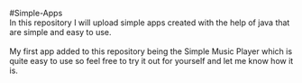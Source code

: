 #Simple-Apps
<br>In this repository I will upload simple apps created with the help of java that are simple and easy to use.</br>
<br>My first app added to this repository being the Simple Music Player which is quite easy to use so feel free to try it out for yourself and let me know how it is.</br>
